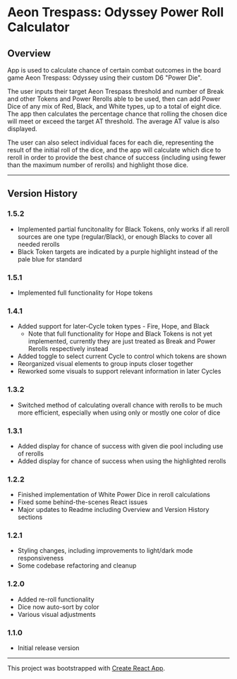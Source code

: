 # Aeon Trespass: Odyssey Power Roll Calculator

## Overview

App is used to calculate chance of certain combat outcomes in the board game Aeon Trespass: Odyssey using their custom D6 "Power Die".

The user inputs their target Aeon Trespass threshold and number of Break and other Tokens and Power Rerolls able to be used, then can add Power Dice of any mix of Red, Black, and White types, up to a total of eight dice. The app then calculates the percentage chance that rolling the chosen dice will meet or exceed the target AT threshold. The average AT value is also displayed.

The user can also select individual faces for each die, representing the result of the initial roll of the dice, and the app will calculate which dice to reroll in order to provide the best chance of success (including using fewer than the maximum number of rerolls) and highlight those dice.

---

## Version History

### 1.5.2

* Implemented partial funcitonality for Black Tokens, only works if all reroll sources are one type (regular/Black), or enough Blacks to cover all needed rerolls
* Black Token targets are indicated by a purple highlight instead of the pale blue for standard

### 1.5.1

* Implemented full functionality for Hope tokens

### 1.4.1

* Added support for later-Cycle token types - Fire, Hope, and Black
  *  Note that full functionality for Hope and Black Tokens is not yet implemented, currently they are just treated as Break and Power Rerolls respectively instead
* Added toggle to select current Cycle to control which tokens are shown
* Reorganized visual elements to group inputs closer together
* Reworked some visuals to support relevant information in later Cycles

### 1.3.2

* Switched method of calculating overall chance with rerolls to be much more efficient, especially when using only or mostly one color of dice

### 1.3.1

* Added display for chance of success with given die pool including use of rerolls
* Added display for chance of success when using the highlighted rerolls

### 1.2.2

* Finished implementation of White Power Dice in reroll calculations
* Fixed some behind-the-scenes React issues
* Major updates to Readme including Overview and Version History sections

### 1.2.1

* Styling changes, including improvements to light/dark mode responsiveness
* Some codebase refactoring and cleanup

### 1.2.0

* Added re-roll functionality
* Dice now auto-sort by color
* Various visual adjustments

### 1.1.0

* Initial release version

---

This project was bootstrapped with [Create React App](https://github.com/facebook/create-react-app).